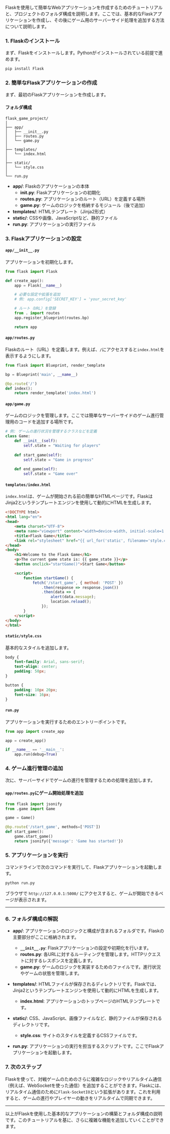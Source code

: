 Flaskを使用して簡単なWebアプリケーションを作成するためのチュートリアルと、プロジェクトのフォルダ構成を説明します。ここでは、基本的なFlaskアプリケーションを作成し、その後にゲーム用のサーバーサイド処理を追加する方法について説明します。

### 1. **Flaskのインストール**

まず、Flaskをインストールします。Pythonがインストールされている前提で進めます。

```bash
pip install Flask
```

### 2. **簡単なFlaskアプリケーションの作成**

まず、最初のFlaskアプリケーションを作成します。

#### フォルダ構成

```
flask_game_project/
│
├── app/
│   ├── __init__.py
│   ├── routes.py
│   └── game.py
│
├── templates/
│   └── index.html
│
├── static/
│   └── style.css
│
└── run.py
```

- **app/**: Flaskのアプリケーションの本体
  - **__init__.py**: Flaskアプリケーションの初期化
  - **routes.py**: アプリケーションのルート（URL）を定義する場所
  - **game.py**: ゲームのロジックを格納するモジュール（後で追加）
- **templates/**: HTMLテンプレート（Jinja2形式）
- **static/**: CSSや画像、JavaScriptなど、静的ファイル
- **run.py**: アプリケーションの実行ファイル

### 3. **Flaskアプリケーションの設定**

#### `app/__init__.py`

アプリケーションを初期化します。

```python
from flask import Flask

def create_app():
    app = Flask(__name__)

    # 必要な設定や拡張を追加
    # 例: app.config['SECRET_KEY'] = 'your_secret_key'

    # ルート（URL）を登録
    from . import routes
    app.register_blueprint(routes.bp)

    return app
```

#### `app/routes.py`

Flaskのルート（URL）を定義します。例えば、`/`にアクセスすると`index.html`を表示するようにします。

```python
from flask import Blueprint, render_template

bp = Blueprint('main', __name__)

@bp.route('/')
def index():
    return render_template('index.html')
```

#### `app/game.py`

ゲームのロジックを管理します。ここでは簡単なサーバーサイドのゲーム進行管理用のコードを追加する場所です。

```python
# 例: ゲームの進行状況を管理するクラスなどを定義
class Game:
    def __init__(self):
        self.state = "Waiting for players"
    
    def start_game(self):
        self.state = "Game in progress"
    
    def end_game(self):
        self.state = "Game over"
```

#### `templates/index.html`

`index.html`は、ゲームが開始される前の簡単なHTMLページです。FlaskはJinja2というテンプレートエンジンを使用して動的にHTMLを生成します。

```html
<!DOCTYPE html>
<html lang="en">
<head>
    <meta charset="UTF-8">
    <meta name="viewport" content="width=device-width, initial-scale=1.0">
    <title>Flask Game</title>
    <link rel="stylesheet" href="{{ url_for('static', filename='style.css') }}">
</head>
<body>
    <h1>Welcome to the Flask Game</h1>
    <p>The current game state is: {{ game_state }}</p>
    <button onclick="startGame()">Start Game</button>

    <script>
        function startGame() {
            fetch('/start_game', { method: 'POST' })
                .then(response => response.json())
                .then(data => {
                    alert(data.message);
                    location.reload();
                });
        }
    </script>
</body>
</html>
```

#### `static/style.css`

基本的なスタイルを追加します。

```css
body {
    font-family: Arial, sans-serif;
    text-align: center;
    padding: 50px;
}

button {
    padding: 10px 20px;
    font-size: 16px;
}
```

#### `run.py`

アプリケーションを実行するためのエントリーポイントです。

```python
from app import create_app

app = create_app()

if __name__ == '__main__':
    app.run(debug=True)
```

### 4. **ゲーム進行管理の追加**

次に、サーバーサイドでゲームの進行を管理するための処理を追加します。

#### `app/routes.py`にゲーム開始処理を追加

```python
from flask import jsonify
from .game import Game

game = Game()

@bp.route('/start_game', methods=['POST'])
def start_game():
    game.start_game()
    return jsonify({'message': 'Game has started!'})
```

### 5. **アプリケーションを実行**

コマンドラインで次のコマンドを実行して、Flaskアプリケーションを起動します。

```bash
python run.py
```

ブラウザで `http://127.0.0.1:5000/` にアクセスすると、ゲームが開始できるページが表示されます。

---

### 6. **フォルダ構成の解説**

- **app/**: アプリケーションのロジックと構成が含まれるフォルダです。Flaskの主要部分がここに格納されます。
  - **`__init__.py`**: Flaskアプリケーションの設定や初期化を行います。
  - **routes.py**: 各URLに対するルーティングを管理します。HTTPリクエストに対するレスポンスを定義します。
  - **game.py**: ゲームのロジックを実装するためのファイルです。進行状況やゲームの状態を管理します。

- **templates/**: HTMLファイルが保存されるディレクトリです。Flaskでは、Jinja2というテンプレートエンジンを使用して動的にHTMLを生成します。
  - **index.html**: アプリケーションのトップページのHTMLテンプレートです。

- **static/**: CSS、JavaScript、画像ファイルなど、静的ファイルが保存されるディレクトリです。
  - **style.css**: サイトのスタイルを定義するCSSファイルです。

- **run.py**: アプリケーションの実行を担当するスクリプトです。ここでFlaskアプリケーションを起動します。

### 7. **次のステップ**

Flaskを使って、対戦ゲームのためのさらに複雑なロジックやリアルタイム通信（例えば、WebSocketを使った通信）を追加することができます。Flaskには、リアルタイム通信のために`Flask-SocketIO`という拡張があります。これを利用すると、ゲームの進行やプレイヤーの動きをリアルタイムで同期できます。

---

以上がFlaskを使用した基本的なアプリケーションの構築とフォルダ構成の説明です。このチュートリアルを基に、さらに複雑な機能を追加していくことができます。